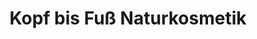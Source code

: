 ---
title: "Kopf bis Fuß Naturkosmetik"
url: /paderborn/kopf-bis-fuss-naturkosmetik/
shop: Kosmetik
---
